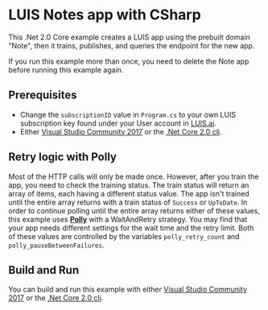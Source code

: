 # LUIS Notes app with CSharp

This .Net 2.0 Core example creates a LUIS app using the prebuilt domain "Note", then it trains, publishes, and queries the endpoint for the new app.

If you run this example more than once, you need to delete the Note app before running this example again. 

## Prerequisites
* Change the `subscriptionID` value in `Program.cs` to your own LUIS subscription key found under your User account in [LUIS.ai](https://www.luis.ai). 
* Either [Visual Studio Community 2017](https://www.visualstudio.com/downloads/) or the [.Net Core 2.0 cli](https://docs.microsoft.com/dotnet/core/tools/?tabs=netcore2x). 

## Retry logic with Polly
Most of the HTTP calls will only be made once. However, after you train the app, you need to check the training status. The train status will return an array of items, each having a different status value. The app isn't trained until the entire array returns with a train status of `Success` or `UpToDate`. In order to continue polling until the entire array returns either of these values, this example uses [**Polly**](https://github.com/App-vNext/Polly/blob/master/README.md) with a WaitAndRetry strategy. You may find that your app needs different settings for the wait time and the retry limit. Both of these values are controlled by the variables `polly_retry_count` and `polly_pauseBetweenFailures`.

## Build and Run 
You can build and run this example with either [Visual Studio Community 2017](https://www.visualstudio.com/downloads/) or the [.Net Core 2.0 cli](https://docs.microsoft.com/dotnet/core/tools/?tabs=netcore2x). 